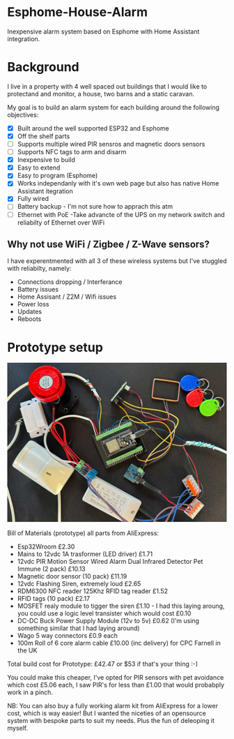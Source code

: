 # Esphome-House-Alarm
Inexpensive alarm system based on Esphome with Home Assistant integration.

# Background
I live in a property with 4 well spaced out buildings that I would like to protectand and monitor, a house, two barns and a static caravan.

My goal is to build an alarm system for each building around the following objectives:

- [x] Built around the well supported ESP32 and Esphome
- [x] Off the shelf parts
- [ ] Supports multiple wired PIR sensros and magnetic doors sensors
- [ ] Supports NFC tags to arm and disarm
- [x] Inexpensive to build
- [x] Easy to extend
- [x] Easy to program (Esphome)
- [x] Works independanly with it's own web page but  also has native Home Assistant itegration
- [x] Fully wired
- [ ] Battery backup - I'm not sure how to apprach this atm
- [ ] Ethernet with PoE -Take advancte of the UPS on my network switch and reliabilty of Ethernet over WiFi

## Why not use WiFi / Zigbee / Z-Wave sensors?

I have experentmented with all 3 of these wireless systems but I've stuggled with reliabilty, namely:

- Connections dropping / Interferance
- Battery issues
- Home Assisant / Z2M / Wifi issues
- Power loss
- Updates
- Reboots

# Prototype setup

![alt text](/prototype.jpg)

Bill of Materials (prototype) all parts from AliExpress:

- Esp32Wroom £2.30
- Mains to 12vdc 1A trasformer (LED driver) £1.71
- 12vdc PIR Motion Sensor Wired Alarm Dual Infrared Detector Pet Immune (2 pack) £10.13
- Magnetic door sensor (10 pack) £11.19
- 12vdc Flashing Siren, extremely loud £2.65
- RDM6300 NFC reader 125Khz RFID tag reader £1.52
- RFID tags (10 pack) £2.17
- MOSFET realy module to tigger the siren £1.10 - I had this laying aroung, you could use a logic level transister which would cost £0.10
- DC-DC Buck Power Supply Module (12v to 5v) £0.62 (I'm using something similar that I had laying around)
- Wago 5 way connectors £0.9 each
- 100m Roll of 6 core alarm cable £10.00 (inc delivery) for CPC Farnell in the UK

Total build cost for Prototype: £42.47 or $53 if that's your thing :-)

You could make this cheaper, I've opted for PIR sensors with pet avoidance which cost £5.06 each, I saw PIR's for less than £1.00 that would probabply work in a pinch.

NB: You can also buy a fully working alarm kit from AliExpress for a lower cost, which is way easier! But I wanted the niceties of an opensource system with bespoke parts to suit my needs. Plus the fun of deleoping it myself.


